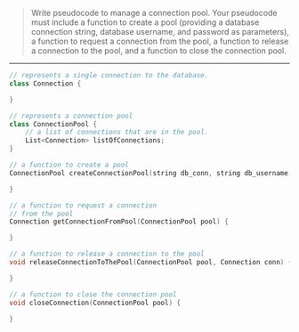 > Write pseudocode to manage a connection pool. Your pseudocode must include 
> a function to create a pool (providing a database connection string, database 
> username, and password as parameters), a function to request a connection 
> from the pool, a function to release a connection to the pool, and a function 
> to close the connection pool. 

--------------------------------

```cpp
// represents a single connection to the database. 
class Connection { 

} 

// represents a connection pool 
class ConnectionPool { 
    // a list of connections that are in the pool. 
    List<Connection> listOfConnections;
}

// a function to create a pool
ConnectionPool createConnectionPool(string db_conn, string db_username, string db_password) { 

}

// a function to request a connection 
// from the pool
Connection getConnectionFromPool(ConnectionPool pool) { 

}

// a function to release a connection to the pool
void releaseConnectionToThePool(ConnectionPool pool, Connection conn) { 

}

// a function to close the connection pool
void closeConnection(ConnectionPool pool) { 
    
}

```